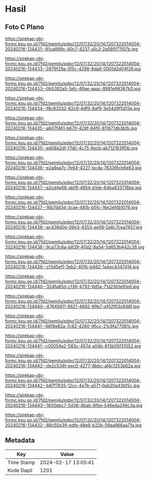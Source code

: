 # Hasil

## Foto C Plano

https://sirekap-obj-formc.kpu.go.id/7fd2/pemilu/pdpr/12/07/32/20/14/1207322014004-20240216-134431--81ca899c-40c7-4237-a1c3-2a095f71107b.jpg

https://sirekap-obj-formc.kpu.go.id/7fd2/pemilu/pdpr/12/07/32/20/14/1207322014004-20240216-134433--2879f29a-5f5c-4296-8da9-0001d2d04f28.jpg

https://sirekap-obj-formc.kpu.go.id/7fd2/pemilu/pdpr/12/07/32/20/14/1207322014004-20240216-134433--0b5382a5-1afc-49ae-aaac-8991e98367b3.jpg

https://sirekap-obj-formc.kpu.go.id/7fd2/pemilu/pdpr/12/07/32/20/14/1207322014004-20240216-134434--f8c83332-82c9-4df0-8af9-3e54d9f5d13e.jpg

https://sirekap-obj-formc.kpu.go.id/7fd2/pemilu/pdpr/12/07/32/20/14/1207322014004-20240216-134435--ab07f461-b670-429f-84f0-811671db3bfb.jpg

https://sirekap-obj-formc.kpu.go.id/7fd2/pemilu/pdpr/12/07/32/20/14/1207322014004-20240216-134435--ed08e2df-f7d0-4c75-8ecb-ab712163ff0b.jpg

https://sirekap-obj-formc.kpu.go.id/7fd2/pemilu/pdpr/12/07/32/20/14/1207322014004-20240216-134436--e2a9aa7c-7e64-4227-bcda-7833f6cb6e63.jpg

https://sirekap-obj-formc.kpu.go.id/7fd2/pemilu/pdpr/12/07/32/20/14/1207322014004-20240216-134437--a2cd4e66-abf9-4854-b1de-64ba833716be.jpg

https://sirekap-obj-formc.kpu.go.id/7fd2/pemilu/pdpr/12/07/32/20/14/1207322014004-20240216-134437--16b7dd3d-3cae-481b-b5fc-16e2efdb1079.jpg

https://sirekap-obj-formc.kpu.go.id/7fd2/pemilu/pdpr/12/07/32/20/14/1207322014004-20240216-134438--ac438d0e-09e3-4353-ae58-2a6c7cea7457.jpg

https://sirekap-obj-formc.kpu.go.id/7fd2/pemilu/pdpr/12/07/32/20/14/1207322014004-20240216-134438--9ca73c6a-b839-40d2-8a54-5d653b442c26.jpg

https://sirekap-obj-formc.kpu.go.id/7fd2/pemilu/pdpr/12/07/32/20/14/1207322014004-20240216-134439--cf3d5ef1-3eb2-401b-b462-1a4ec4347414.jpg

https://sirekap-obj-formc.kpu.go.id/7fd2/pemilu/pdpr/12/07/32/20/14/1207322014004-20240216-134440--324fa85d-c136-4792-9d5a-71d23b1e91e6.jpg

https://sirekap-obj-formc.kpu.go.id/7fd2/pemilu/pdpr/12/07/32/20/14/1207322014004-20240216-134440--47645611-8621-4692-89b7-a102f03c848f.jpg

https://sirekap-obj-formc.kpu.go.id/7fd2/pemilu/pdpr/12/07/32/20/14/1207322014004-20240216-134441--66f8e82a-7c92-4260-95cc-21c9fa77061c.jpg

https://sirekap-obj-formc.kpu.go.id/7fd2/pemilu/pdpr/12/07/32/20/14/1207322014004-20240216-134441--c05054a2-583c-457d-a04b-813b05f31052.jpg

https://sirekap-obj-formc.kpu.go.id/7fd2/pemilu/pdpr/12/07/32/20/14/1207322014004-20240216-134442--de2c534f-eec0-4277-8bbc-af4c1253b62a.jpg

https://sirekap-obj-formc.kpu.go.id/7fd2/pemilu/pdpr/12/07/32/20/14/1207322014004-20240216-134442--b87f7635-12cc-4e7b-a571-0ab20a43bf5c.jpg

https://sirekap-obj-formc.kpu.go.id/7fd2/pemilu/pdpr/12/07/32/20/14/1207322014004-20240216-134443--1600ebc7-5d38-4bab-8fbe-546eda246c3a.jpg

https://sirekap-obj-formc.kpu.go.id/7fd2/pemilu/pdpr/12/07/32/20/14/1207322014004-20240216-134432--88c50a39-edfe-48e9-b22b-09aa966aa71a.jpg


## Metadata

| Key        | Value               |
| ---------- | ------------------- |
| Time Stamp | 2024-02-17 13:05:41 |
| Kode Dapil | 1201                |



